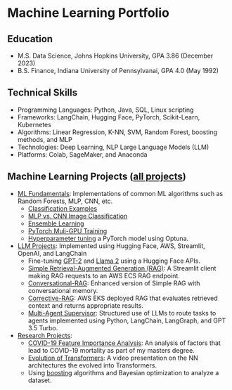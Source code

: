 # Machine Learning Portfolio

## Education
* M.S. Data Science, Johns Hopkins University, GPA 3.86 (December 2023)
* B.S. Finance, Indiana University of Pennsylvanai, GPA 4.0 (May 1992)

## Technical Skills
* Programming Languages: Python, Java, SQL, Linux scripting
* Frameworks: LangChain, Hugging Face, PyTorch, Scikit-Learn, Kubernetes 
* Algorithms: Linear Regression, K-NN, SVM, Random Forest, boosting methods, and MLP
* Technologies: Deep Learning, NLP Large Language Models (LLM) 
* Platforms: Colab, SageMaker, and Anaconda

## Machine Learning Projects ([all projects](https://github.com/efarish/portfolio))
* [ML Fundamentals](https://github.com/efarish/portfolio/tree/main/fundamentals): Implementations of common ML algorithms such as Random Forests, MLP, CNN, etc.
  * [Classification Examples](https://github.com/efarish/portfolio/blob/main/fundamentals/Classification_Examples.ipynb)
  * [MLP vs. CNN Image Classification](https://github.com/efarish/portfolio/blob/main/fundamentals/MLP_vs_CNN_Classification.ipynb)
  * [Ensemble Learning](https://github.com/efarish/portfolio/blob/main/fundamentals/Ensemble_Learning.ipynb)
  * [PyTorch Muli-GPU Training](https://github.com/efarish/portfolio/tree/main/fundamentals/multi_gpu)
  * [Hyperparameter tuning](https://github.com/efarish/portfolio/tree/main/fundamentals/tuning) a PyTorch model using Optuna.
* [LLM Projects](https://github.com/efarish/portfolio/tree/main/llm): Implemented using Hugging Face, AWS, Streamlit, OpenAI, and LangChain
  * Fine-tuning [GPT-2](https://github.com/efarish/portfolio/tree/main/llm/gpt_finetune) and [Llama 2](https://github.com/efarish/portfolio/tree/main/llm/llama_finetune) using a Hugging Face APIs.
  * [Simple Retrieval-Augmented Generation (RAG)](https://github.com/efarish/portfolio/tree/main/llm/simple_rag): A Streamlit client making RAG requests to an AWS ECS RAG endpoint.
  * [Conversational-RAG](https://github.com/efarish/portfolio/tree/main/llm/conv_rag): Enhanced version of Simple RAG with conversational memory.
  * [Corrective-RAG](https://github.com/efarish/portfolio/blob/main/llm/corrective_rag/): AWS EKS deployed RAG that evaluates retrieved context and returns appropriate results.
  * [Multi-Agent Supervisor](https://github.com/efarish/portfolio/tree/main/llm/agents): Structured use of LLMs to route tasks to agents implemented using Python, LangChain, LangGraph, and GPT 3.5 Turbo. 
* [Research Projects](https://github.com/efarish/portfolio/tree/main/research):
  * [COVID-19 Feature Importance Analysis](https://github.com/efarish/portfolio/tree/main/research/covid): An analysis of factors that lead to COVID-19 mortality as part of my masters degree.
  * [Evolution of Transformers](https://github.com/efarish/portfolio/tree/main/research/transformers): A video presentation on the NN architectures the evolved into Transformers.
  * Using [boosting](https://github.com/efarish/portfolio/tree/main/research/abalone) algorithms and Bayesian optimization to analyze a dataset.

